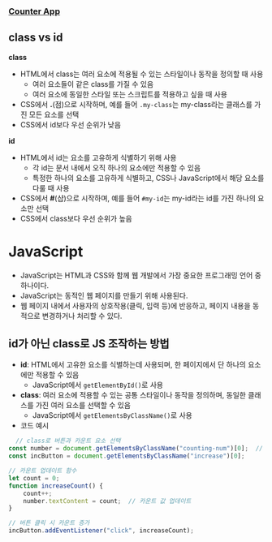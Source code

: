 ### [Counter App](https://visionary-kheer-72c19f.netlify.app)

## class vs id
**class**
* HTML에서 class는 여러 요소에 적용될 수 있는 스타일이나 동작을 정의할 때 사용
  * 여러 요소들이 같은 class를 가질 수 있음
  * 여러 요소에 동일한 스타일 또는 스크립트를 적용하고 싶을 때 사용
* CSS에서 **.**(점)으로 시작하며, 예를 들어 `.my-class`는 my-class라는 클래스를 가진 모든 요소를 선택
* CSS에서 id보다 우선 순위가 낮음

**id**
* HTML에서 id는 요소를 고유하게 식별하기 위해 사용
  * 각 id는 문서 내에서 오직 하나의 요소에만 적용할 수 있음
  * 특정한 하나의 요소를 고유하게 식별하고, CSS나 JavaScript에서 해당 요소를 다룰 때 사용
* CSS에서 **#**(샵)으로 시작하며, 예를 들어 `#my-id`는 my-id라는 id를 가진 하나의 요소만 선택
* CSS에서 class보다 우선 순위가 높음

# JavaScript
 - JavaScript는 HTML과 CSS와 함께 웹 개발에서 가장 중요한 프로그래밍 언어 중 하나이다.
 - JavaScript는 동적인 웹 페이지를 만들기 위해 사용된다.
 - 웹 페이지 내에서 사용자의 상호작용(클릭, 입력 등)에 반응하고, 페이지 내용을 동적으로 변경하거나 처리할 수 있다.

## id가 아닌 class로 JS 조작하는 방법
* **id**: HTML에서 고유한 요소를 식별하는데 사용되며, 한 페이지에서 단 하나의 요소에만 적용할 수 있음
  * JavaScript에서 `getElementById()`로 사용
* **class**: 여러 요소에 적용할 수 있는 공통 스타일이나 동작을 정의하며, 동일한 클래스를 가진 여러 요소를 선택할 수 있음
  * JavaScript에서 `getElementsByClassName()`로 사용
* 코드 예시
```javascript
  // class로 버튼과 카운트 요소 선택
const number = document.getElementsByClassName("counting-num")[0];  // 첫 번째 요소 선택
const incButton = document.getElementsByClassName("increase")[0];

// 카운트 업데이트 함수
let count = 0;
function increaseCount() {
    count++;
    number.textContent = count;  // 카운트 값 업데이트
}

// 버튼 클릭 시 카운트 증가
incButton.addEventListener("click", increaseCount);
```
